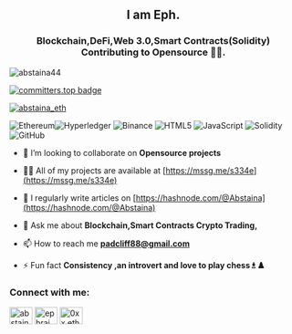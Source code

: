 <h2 align="center"> I  am  Eph.</h2>

<h3 align="center">Blockchain,DeFi,Web 3.0,Smart Contracts(Solidity) Contributing to Opensource 👨‍💻.</h3>


<p align="left"> <img src="https://komarev.com/ghpvc/?username=abstaina44&label=Profile%20views&color=0e75b6&style=flat" alt="abstaina44" /> </p> 


[![committers.top badge](https://user-badge.committers.top/ghana/abstaina44.svg)](https://user-badge.committers.top/ghana/abstaina44)


<p align="left"> <a href="https://twitter.com/abstaina_eth" target="blank"><img src="https://img.shields.io/twitter/follow/abstaina_eth?logo=twitter&style=for-the-badge" alt="abstaina_eth" /></a> </p> 


![Ethereum](https://img.shields.io/badge/Ethereum-3C3C3D?style=for-the-badge&logo=Ethereum&logoColor=white)![Hyperledger](https://img.shields.io/badge/hyperledger-2F3134?style=for-the-badge&logo=hyperledger&logoColor=white) 
![Binance](https://img.shields.io/badge/Binance-FCD535?style=for-the-badge&logo=binance&logoColor=white)  ![HTML5](https://img.shields.io/badge/html5-%23E34F26.svg?style=for-the-badge&logo=html5&logoColor=white) 
![JavaScript](https://img.shields.io/badge/javascript-%23323330.svg?style=for-the-badge&logo=javascript&logoColor=%23F7DF1E) 
![Solidity](https://img.shields.io/badge/Solidity-%23363636.svg?style=for-the-badge&logo=solidity&logoColor=white) ![GitHub](https://img.shields.io/badge/github-%23121011.svg?style=for-the-badge&logo=github&logoColor=white)

- 👯 I’m looking to collaborate on **Opensource projects**

- 👨‍💻 All of my projects are available at [https://mssg.me/s334e](https://mssg.me/s334e)

- 📝 I regularly write articles on [https://hashnode.com/@Abstaina](https://hashnode.com/@Abstaina)

- 💬 Ask me about **Blockchain,Smart Contracts Crypto Trading,**

- 📫 How to reach me **padcliff88@gmail.com**

- ⚡ Fun fact **Consistency ,an introvert and love to play chess♗♟️**

<h3 align="left">Connect with me:</h3>
<a href="https://twitter.com/abstaina_eth" target="blank"><img align="center" src="https://raw.githubusercontent.com/rahuldkjain/github-profile-readme-generator/master/src/images/icons/Social/twitter.svg" alt="abstaina_eth" height="30" width="40" /></a>
<a href="https://linkedin.com/in/ephraim-a-1a8204a8/" target="blank"><img align="center" src="https://raw.githubusercontent.com/rahuldkjain/github-profile-readme-generator/master/src/images/icons/Social/linked-in-alt.svg" alt="ephraim-a-1a8204a8/" height="30" width="40" /></a>
<a href="https://discord.gg/0xx.eth#9464" target="blank"><img align="center" src="https://raw.githubusercontent.com/rahuldkjain/github-profile-readme-generator/master/src/images/icons/Social/discord.svg" alt="0xx.eth#9464" height="30" width="40" /></a>
</p>
